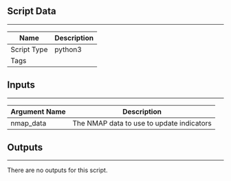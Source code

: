 

## Script Data
---

| **Name** | **Description** |
| --- | --- |
| Script Type | python3 |
| Tags |  |

## Inputs
---

| **Argument Name** | **Description** |
| --- | --- |
| nmap_data | The NMAP data to use to update indicators |

## Outputs
---
There are no outputs for this script.
